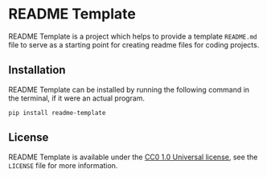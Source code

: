 # README Template
README Template is a project which helps to provide a template `README.md` file to serve as a starting point for creating readme files for coding projects.

## Installation
README Template can be installed by running the following command in the terminal, if it were an actual program.

```
pip install readme-template
```

## License
README Template is available under the [CC0 1.0 Universal license](https://creativecommons.org/publicdomain/zero/1.0/), see the `LICENSE` file for more information.
